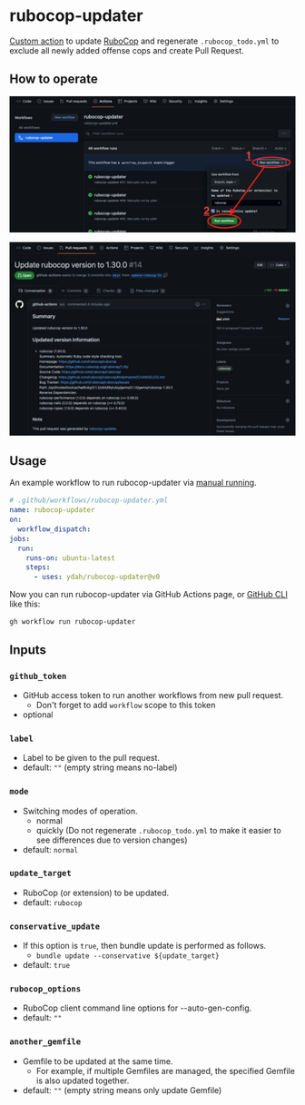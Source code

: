 # rubocop-updater

[Custom action](https://docs.github.com/en//actions/creating-actions/about-custom-actions)
to update [RuboCop](https://github.com/rubocop/rubocop) and regenerate `.rubocop_todo.yml`
to exclude all newly added offense cops and create Pull Request.

## How to operate

![](img/actions.png)

![](img/pr.png)

## Usage

An example workflow to run rubocop-updater via
[manual running](https://docs.github.com/en//actions/managing-workflow-runs/manually-running-a-workflow).

```yaml
# .github/workflows/rubocop-updater.yml
name: rubocop-updater
on:
  workflow_dispatch:
jobs:
  run:
    runs-on: ubuntu-latest
    steps:
      - uses: ydah/rubocop-updater@v0
```

Now you can run rubocop-updater via GitHub Actions page,
or [GitHub CLI](https://cli.github.com/) like this:

```
gh workflow run rubocop-updater
```

## Inputs

### `github_token`

- GitHub access token to run another workflows from new pull request.
    - Don't forget to add `workflow` scope to this token
- optional

### `label`

- Label to be given to the pull request.
- default: `""` (empty string means no-label)

### `mode`

- Switching modes of operation.
  - normal
  - quickly (Do not regenerate `.rubocop_todo.yml` to make it easier to see differences due to version changes)
- default: `normal`

### `update_target`

- RuboCop (or extension) to be updated.
- default: `rubocop`

### `conservative_update`

- If this option is `true`, then bundle update is performed as follows.
    - `bundle update --conservative ${update_target}`
- default: `true`

### `rubocop_options`

- RuboCop client command line options for --auto-gen-config.
- default: `""`

### `another_gemfile`

- Gemfile to be updated at the same time.
  - For example, if multiple Gemfiles are managed, the specified Gemfile is also updated together.
- default: `""` (empty string means only update Gemfile)
